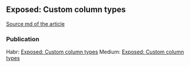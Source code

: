 ## Exposed: Custom column types

[Source md of the article](./ARTICLE.md)

### Publication

Habr: [Exposed: Custom column types](https://habr.com/en/articles/959426/)
Medium: [Exposed: Custom column types](https://medium.com/@obabichev/exposed-custom-column-types-be9f92ad7c4d)
